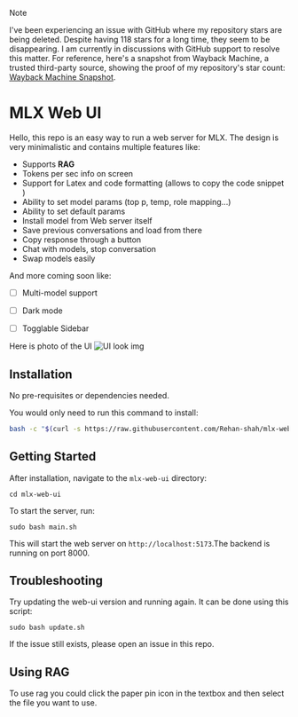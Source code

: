 > [!NOTE]
> I've been experiencing an issue with GitHub where my repository stars are being deleted. Despite having 118 stars for a long time, they seem to be disappearing. I am currently in discussions with GitHub support to resolve this matter. For reference, here's a snapshot from Wayback Machine, a trusted third-party source, showing the proof of my repository's star count: [Wayback Machine Snapshot](https://web.archive.org/web/20241122063326/https://github.com/Rehan-shah/mlx-web-ui).

# MLX Web UI

Hello, this repo is an easy way to run a web server for MLX. The design is very minimalistic and contains multiple features like:

- Supports **RAG**
- Tokens per sec info on screen
- Support for Latex and code formatting (allows to copy the code snippet )
- Ability to set model params (top p, temp, role mapping...)
- Ability to set default params
- Install model from Web server itself
- Save previous conversations and load from there
- Copy response through a button 
- Chat with models, stop conversation
- Swap models easily

And more coming soon like:

- [ ] Multi-model support
- [ ] Dark mode
- [ ] Togglable Sidebar


Here is photo of the UI
![UI look img](https://i.ibb.co/nLGJ3Z1/New-Chat-Llama.png)

## Installation

No pre-requisites or dependencies needed.

You would only need to run this command to install:

```bash
bash -c "$(curl -s https://raw.githubusercontent.com/Rehan-shah/mlx-web-ui/main/install.sh)"
```

## Getting Started

After installation, navigate to the `mlx-web-ui` directory:

```
cd mlx-web-ui
```

To start the server, run:

```
sudo bash main.sh
```

This will start the web server on `http://localhost:5173`.The backend is running on port 8000. 

## Troubleshooting
Try updating the web-ui version and running again. It can be done using this script:
```
sudo bash update.sh
```

If the issue still exists, please open an issue in this repo.



## Using RAG

To use rag you could click the paper pin icon in the textbox and then select the file you want to use.
